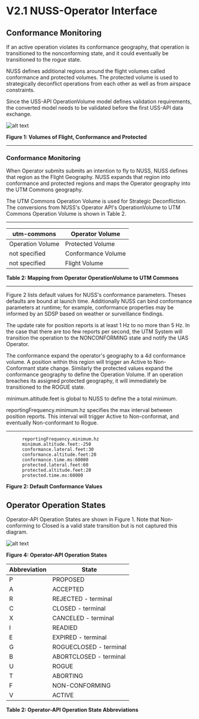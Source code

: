 # V2.1 NUSS-Operator Interface


## Conformance Monitoring
If an active operation violates its conformance geography, that operation is transitioned to the nonconforming state, and it could eventually be transitioned to
the rogue state.

NUSS defines additional regions around the flight volumes called conformance and protected volumes. The protected volume is used to strategically deconflict operations from each other as well as from airspace constraints.

Since the USS-API OperationVolume model defines validation requirements, the converted model needs to be validated before the first USS-API data exchange.

![alt text](https://raw.githubusercontent.com/nasa/utm-apis/v4-draft/nuss-operator-api/images/opVol-tcl4.png  "geometries")

**Figure 1: Volumes of Flight, Conformance and Protected**

---


### Conformance Monitoring

When Operator submits submits an intention to fly to NUSS, NUSS defines that region as the Flight Geography.  NUSS expands that region into conformance and protected regions and maps the Operator geography into the UTM Commons geography.

The UTM Commons Operation Volume is used for Strategic Deconfliction.  The conversions from NUSS's Operator API's OperationVolume to UTM Commons Operation Volume is shown in Table 2.

---
utm-commons | Operator Volume
------------ | -------------
Operation Volume   | Protected Volume
not specified   | Conformance Volume
not specified   | Flight Volume
**Table 2: Mapping from Operator OperationVolume to UTM Commons**

---

Figure 2 lists default values for NUSS's conformance parameters. Theses defaults are bound at launch time. Additionally NUSS can bind conformance parameters at runtime; for example, conformance properties may be informed by an SDSP based on weather or surveillance findings.

The update rate for position reports is at least 1 Hz to no more than 5 Hz. In the case that there are too few reports per second, the UTM System will transition the operation to the NONCONFORMING state and notify the UAS Operator.

The conformance expand the operator's geography to a 4d conformance volume.  A position within this region will trigger an Active to Non-Conformant state change. Similarly the protected values expand the conformance geography to define the Operation Volume. If an operation breaches its assigned protected geography, it will immediately be transitioned to the ROGUE state.

minimum.altitude.feet is global to NUSS to define the a total minimum.

reportingFrequency.minimum.hz specifies the max interval between position reports. This interval will trigger Active to Non-conformat, and eventually Non-conformant to Rogue.

---


          reportingFrequency.minimum.hz
          minimum.altitude.feet:-250
          conformance.lateral.feet:30
          conformance.altitude.feet:20
          conformance.time.ms:60000
          protected.lateral.feet:60
          protected.altitude.feet:20
          protected.time.ms:60000

**Figure 2: Default Conformance Values**


## Operator Operation States

Operator-API Operation States are shown in Figure 1.  Note that Non-conforming to Closed is a valid state transition but is not captured this diagram.


![alt text](https://raw.githubusercontent.com/nasa/utm-apis/v4-draft/nuss-operator-api/images/tcl4states.png "TCL4 FSM")

**Figure 4: Operator-API Operation States**


Abbreviation | State
------------ | -------------
 P  | PROPOSED
 A  |  ACCEPTED
 R  | REJECTED - terminal
 C   | CLOSED  - terminal
 X   | CANCELED  - terminal
 I   | READIED
 E   | EXPIRED  - terminal
 G   | ROGUECLOSED  - terminal
 B   | ABORTCLOSED - terminal
 U  | ROGUE
 T  | ABORTING
 F  | NON-CONFORMING
 V  | ACTIVE

 **Table 2: Operator-API Operation State Abbreviations**
